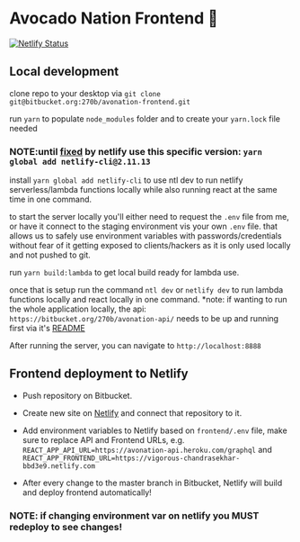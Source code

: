 # Avocado Nation Frontend 🥑

[![Netlify Status](https://api.netlify.com/api/v1/badges/83c50317-9af2-4c3c-a396-3e2b1b4a25b1/deploy-status)](https://app.netlify.com/sites/vigorous-chandrasekhar-bbd3e9/deploys)

## Local development

clone repo to your desktop via `git clone git@bitbucket.org:270b/avonation-frontend.git`

run `yarn` to populate `node_modules` folder and to create your `yarn.lock` file needed

### NOTE:until [fixed](https://github.com/netlify/cli/issues/659) by netlify use this specific version: `yarn global add netlify-cli@2.11.13`

install `yarn global add netlify-cli` to use ntl dev to run netlify serverless/lambda functions locally while also running react at the same time in one command.

to start the server locally you'll either need to request the `.env` file from me, or have it connect to the staging environment vis your own `.env` file. that allows us to safely use environment variables with passwords/credentials without fear of it getting exposed to clients/hackers as it is only used locally and not pushed to git.

run `yarn build:lambda` to get local build ready for lambda use.

once that is setup run the command `ntl dev` or `netlify dev` to run lambda functions locally and react locally in one command. \*note: if wanting to run the whole application locally, the api: `https://bitbucket.org/270b/avonation-api/` needs to be up and running first via it's [README](https://bitbucket.org/270b/avonation-api/src/master/README.md)

After running the server, you can navigate to `http://localhost:8888`

## Frontend deployment to Netlify

- Push repository on Bitbucket.
- Create new site on [Netlify](https://www.netlify.com/) and connect that repository to it.
- Add environment variables to Netlify based on `frontend/.env` file, make sure to replace API and Frontend URLs, e.g. `REACT_APP_API_URL=https://avonation-api.heroku.com/graphql` and `REACT_APP_FRONTEND_URL=https://vigorous-chandrasekhar-bbd3e9.netlify.com`

- After every change to the master branch in Bitbucket, Netlify will build and deploy frontend automatically!

### NOTE: if changing environment var on netlify you MUST redeploy to see changes!
